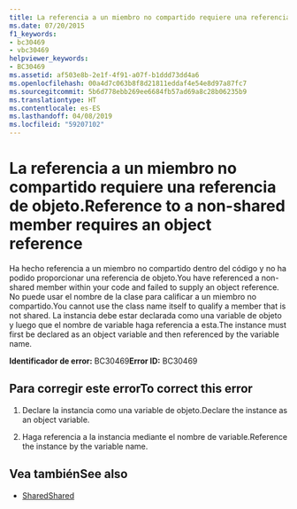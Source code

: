 ```yaml
---
title: La referencia a un miembro no compartido requiere una referencia de objeto.
ms.date: 07/20/2015
f1_keywords:
- bc30469
- vbc30469
helpviewer_keywords:
- BC30469
ms.assetid: af503e8b-2e1f-4f91-a07f-b1ddd73dd4a6
ms.openlocfilehash: 00a4d7c063b8f8d21811eddaf4e54e8d97a87fc7
ms.sourcegitcommit: 5b6d778ebb269ee6684fb57ad69a8c28b06235b9
ms.translationtype: HT
ms.contentlocale: es-ES
ms.lasthandoff: 04/08/2019
ms.locfileid: "59207102"
---
```

# <a name="reference-to-a-non-shared-member-requires-an-object-reference"></a><span data-ttu-id="64f94-102">La referencia a un miembro no compartido requiere una referencia de objeto.</span><span class="sxs-lookup"><span data-stu-id="64f94-102">Reference to a non-shared member requires an object reference</span></span>
<span data-ttu-id="64f94-103">Ha hecho referencia a un miembro no compartido dentro del código y no ha podido proporcionar una referencia de objeto.</span><span class="sxs-lookup"><span data-stu-id="64f94-103">You have referenced a non-shared member within your code and failed to supply an object reference.</span></span> <span data-ttu-id="64f94-104">No puede usar el nombre de la clase para calificar a un miembro no compartido.</span><span class="sxs-lookup"><span data-stu-id="64f94-104">You cannot use the class name itself to qualify a member that is not shared.</span></span> <span data-ttu-id="64f94-105">La instancia debe estar declarada como una variable de objeto y luego que el nombre de variable haga referencia a esta.</span><span class="sxs-lookup"><span data-stu-id="64f94-105">The instance must first be declared as an object variable and then referenced by the variable name.</span></span>  
  
 <span data-ttu-id="64f94-106">**Identificador de error:** BC30469</span><span class="sxs-lookup"><span data-stu-id="64f94-106">**Error ID:** BC30469</span></span>  
  
## <a name="to-correct-this-error"></a><span data-ttu-id="64f94-107">Para corregir este error</span><span class="sxs-lookup"><span data-stu-id="64f94-107">To correct this error</span></span>  
  
1.  <span data-ttu-id="64f94-108">Declare la instancia como una variable de objeto.</span><span class="sxs-lookup"><span data-stu-id="64f94-108">Declare the instance as an object variable.</span></span>  
  
2.  <span data-ttu-id="64f94-109">Haga referencia a la instancia mediante el nombre de variable.</span><span class="sxs-lookup"><span data-stu-id="64f94-109">Reference the instance by the variable name.</span></span>  
  
## <a name="see-also"></a><span data-ttu-id="64f94-110">Vea también</span><span class="sxs-lookup"><span data-stu-id="64f94-110">See also</span></span>

- [<span data-ttu-id="64f94-111">Shared</span><span class="sxs-lookup"><span data-stu-id="64f94-111">Shared</span></span>](../../visual-basic/language-reference/modifiers/shared.md)
